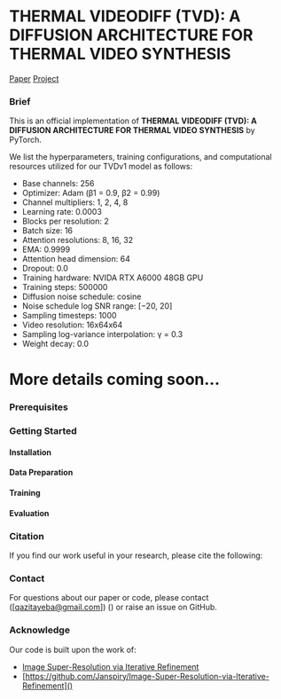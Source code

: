 # THERMAL VIDEODIFF (TVD): A DIFFUSION ARCHITECTURE FOR THERMAL VIDEO SYNTHESIS

[Paper]()  [Project]()
### Brief
This is an official implementation of **THERMAL VIDEODIFF (TVD): A DIFFUSION ARCHITECTURE FOR THERMAL VIDEO SYNTHESIS** by PyTorch.

We list the hyperparameters, training configurations, and computational resources utilized for our TVDv1 model as follows:

- Base channels: 256
- Optimizer: Adam (β1 = 0.9, β2 = 0.99)
- Channel multipliers: 1, 2, 4, 8
- Learning rate: 0.0003
- Blocks per resolution: 2
- Batch size: 16
- Attention resolutions: 8, 16, 32
- EMA: 0.9999
- Attention head dimension: 64
- Dropout: 0.0
- Training hardware: NVIDA RTX A6000 48GB GPU
- Training steps: 500000
- Diffusion noise schedule: cosine
- Noise schedule log SNR range: [−20, 20]
- Sampling timesteps: 1000
- Video resolution: 16x64x64
- Sampling log-variance interpolation: γ = 0.3
- Weight decay: 0.0

# More details coming soon...

### Prerequisites

### Getting Started

#### Installation

#### Data Preparation

#### Training

#### Evaluation

### Citation

If you find our work useful in your research, please cite the following:

### Contact

For questions about our paper or code, please contact ([qazitayeba@gmail.com]) () or raise an issue on GitHub.

### Acknowledge

Our code is built upon the work of:
- [Image Super-Resolution via Iterative Refinement](https://arxiv.org/pdf/2104.07636.pdf)
- [https://github.com/Janspiry/Image-Super-Resolution-via-Iterative-Refinement]()

